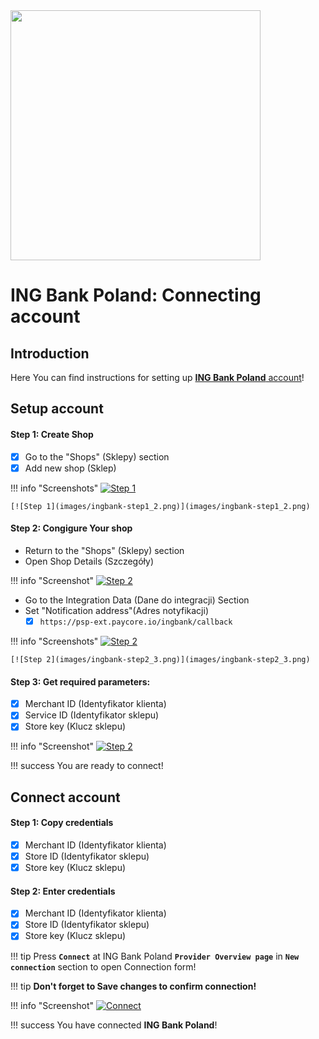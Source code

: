 <img src="https://static.openfintech.io/payment_providers/ingbankpl/logo.svg?w=400" width="400px">

# ING Bank Poland: Connecting account

## Introduction

Here You can find  instructions for setting up <a href="https://login.ingbank.pl/mojeing/app/#login" target="_blank" rel="noopener">**ING Bank Poland** account</a>!

## Setup account

#### Step 1: Create Shop
- [x] Go to the "Shops" (Sklepy) section
- [x] Add new shop (Sklep)

!!! info "Screenshots"
    [![Step 1](images/ingbank-step1_1.png)](images/ingbank-step1_1.png)

    [![Step 1](images/ingbank-step1_2.png)](images/ingbank-step1_2.png)

#### Step 2: Congigure Your shop

- Return to the "Shops" (Sklepy) section
- Open Shop Details (Szczegóły)

!!! info "Screenshot"
    [![Step 2](images/ingbank-step2_1.png)](images/ingbank-step2_1.png)

- Go to the Integration Data (Dane do integracji) Section
- Set "Notification address"(Adres notyfikacji)
    - [x] ```https://psp-ext.paycore.io/ingbank/callback```

!!! info "Screenshots"
    [![Step 2](images/ingbank-step2_2.png)](images/ingbank-step2_2.png)

    [![Step 2](images/ingbank-step2_3.png)](images/ingbank-step2_3.png)

#### Step 3: Get required parameters:
- [x] Merchant ID (Identyfikator klienta)
- [x] Service ID (Identyfikator sklepu)
- [x] Store key (Klucz sklepu) 

!!! info "Screenshot"
    [![Step 2](images/ingbank-step3.png)](images/ingbank-step3.png)

!!! success
    You are ready to connect!
    
## Connect account

#### Step 1: Copy credentials

- [x] Merchant ID (Identyfikator klienta)
- [x] Store ID (Identyfikator sklepu)
- [x] Store key (Klucz sklepu)

#### Step 2: Enter credentials

- [x] Merchant ID (Identyfikator klienta)
- [x] Store ID (Identyfikator sklepu)
- [x] Store key (Klucz sklepu)

!!! tip
    Press **```Connect```** at ING Bank Poland **```Provider Overview page```** in **```New connection```** section to open Connection form!

!!! tip
    **Don't forget to Save changes to confirm connection!**

!!! info "Screenshot"
    [![Connect](images/ingbank-step_connect.png)](images/ingbank-step_connect.png)


!!! success
    You have connected **ING Bank Poland**!